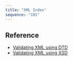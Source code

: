 ```yaml
---
title: "XML Index"
sequence: "101"
---
```


## Reference

- [Validating XML using DTD](https://www.section.io/engineering-education/validating-xml-using-dtd/)
- [Validating XML using XSD](https://www.section.io/engineering-education/validating-xml-using-xsd/)
